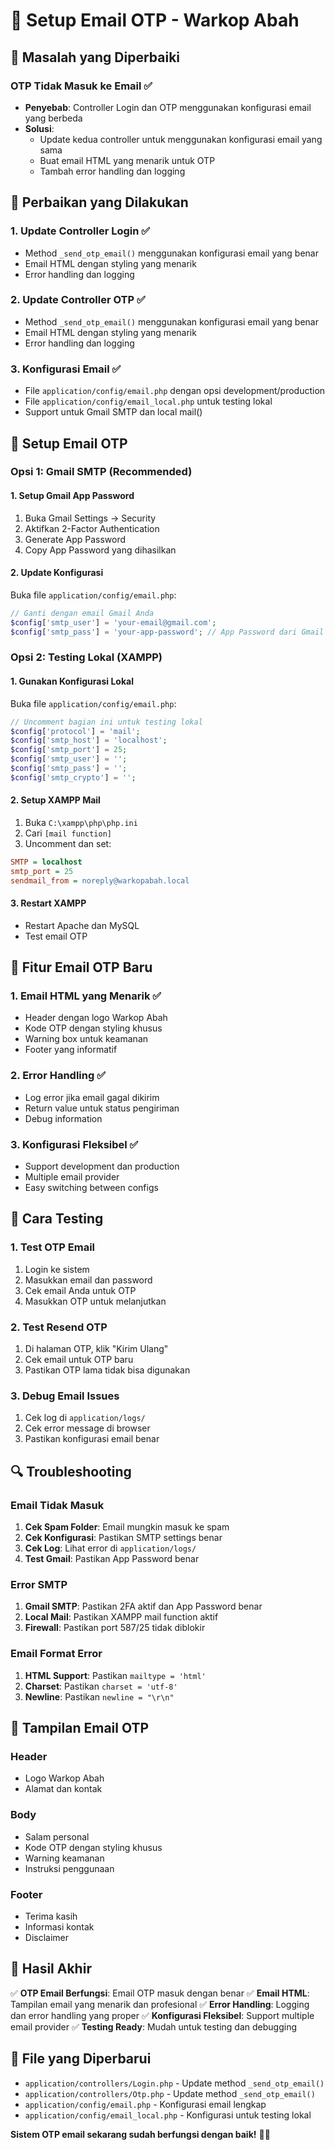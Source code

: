 # 📧 **Setup Email OTP - Warkop Abah**

## 🚨 **Masalah yang Diperbaiki**

### **OTP Tidak Masuk ke Email** ✅
- **Penyebab**: Controller Login dan OTP menggunakan konfigurasi email yang berbeda
- **Solusi**: 
  - Update kedua controller untuk menggunakan konfigurasi email yang sama
  - Buat email HTML yang menarik untuk OTP
  - Tambah error handling dan logging

## 🔧 **Perbaikan yang Dilakukan**

### **1. Update Controller Login** ✅
- Method `_send_otp_email()` menggunakan konfigurasi email yang benar
- Email HTML dengan styling yang menarik
- Error handling dan logging

### **2. Update Controller OTP** ✅
- Method `_send_otp_email()` menggunakan konfigurasi email yang benar
- Email HTML dengan styling yang menarik
- Error handling dan logging

### **3. Konfigurasi Email** ✅
- File `application/config/email.php` dengan opsi development/production
- File `application/config/email_local.php` untuk testing lokal
- Support untuk Gmail SMTP dan local mail()

## 📧 **Setup Email OTP**

### **Opsi 1: Gmail SMTP (Recommended)**

#### **1. Setup Gmail App Password**
1. Buka Gmail Settings → Security
2. Aktifkan 2-Factor Authentication
3. Generate App Password
4. Copy App Password yang dihasilkan

#### **2. Update Konfigurasi**
Buka file `application/config/email.php`:
```php
// Ganti dengan email Gmail Anda
$config['smtp_user'] = 'your-email@gmail.com';
$config['smtp_pass'] = 'your-app-password'; // App Password dari Gmail
```

### **Opsi 2: Testing Lokal (XAMPP)**

#### **1. Gunakan Konfigurasi Lokal**
Buka file `application/config/email.php`:
```php
// Uncomment bagian ini untuk testing lokal
$config['protocol'] = 'mail';
$config['smtp_host'] = 'localhost';
$config['smtp_port'] = 25;
$config['smtp_user'] = '';
$config['smtp_pass'] = '';
$config['smtp_crypto'] = '';
```

#### **2. Setup XAMPP Mail**
1. Buka `C:\xampp\php\php.ini`
2. Cari `[mail function]`
3. Uncomment dan set:
```ini
SMTP = localhost
smtp_port = 25
sendmail_from = noreply@warkopabah.local
```

#### **3. Restart XAMPP**
- Restart Apache dan MySQL
- Test email OTP

## 🎨 **Fitur Email OTP Baru**

### **1. Email HTML yang Menarik** ✅
- Header dengan logo Warkop Abah
- Kode OTP dengan styling khusus
- Warning box untuk keamanan
- Footer yang informatif

### **2. Error Handling** ✅
- Log error jika email gagal dikirim
- Return value untuk status pengiriman
- Debug information

### **3. Konfigurasi Fleksibel** ✅
- Support development dan production
- Multiple email provider
- Easy switching between configs

## 🧪 **Cara Testing**

### **1. Test OTP Email**
1. Login ke sistem
2. Masukkan email dan password
3. Cek email Anda untuk OTP
4. Masukkan OTP untuk melanjutkan

### **2. Test Resend OTP**
1. Di halaman OTP, klik "Kirim Ulang"
2. Cek email untuk OTP baru
3. Pastikan OTP lama tidak bisa digunakan

### **3. Debug Email Issues**
1. Cek log di `application/logs/`
2. Cek error message di browser
3. Pastikan konfigurasi email benar

## 🔍 **Troubleshooting**

### **Email Tidak Masuk**
1. **Cek Spam Folder**: Email mungkin masuk ke spam
2. **Cek Konfigurasi**: Pastikan SMTP settings benar
3. **Cek Log**: Lihat error di `application/logs/`
4. **Test Gmail**: Pastikan App Password benar

### **Error SMTP**
1. **Gmail SMTP**: Pastikan 2FA aktif dan App Password benar
2. **Local Mail**: Pastikan XAMPP mail function aktif
3. **Firewall**: Pastikan port 587/25 tidak diblokir

### **Email Format Error**
1. **HTML Support**: Pastikan `mailtype = 'html'`
2. **Charset**: Pastikan `charset = 'utf-8'`
3. **Newline**: Pastikan `newline = "\r\n"`

## 📱 **Tampilan Email OTP**

### **Header**
- Logo Warkop Abah
- Alamat dan kontak

### **Body**
- Salam personal
- Kode OTP dengan styling khusus
- Warning keamanan
- Instruksi penggunaan

### **Footer**
- Terima kasih
- Informasi kontak
- Disclaimer

## 🚀 **Hasil Akhir**

✅ **OTP Email Berfungsi**: Email OTP masuk dengan benar
✅ **Email HTML**: Tampilan email yang menarik dan profesional
✅ **Error Handling**: Logging dan error handling yang proper
✅ **Konfigurasi Fleksibel**: Support multiple email provider
✅ **Testing Ready**: Mudah untuk testing dan debugging

## 📝 **File yang Diperbarui**

- `application/controllers/Login.php` - Update method `_send_otp_email()`
- `application/controllers/Otp.php` - Update method `_send_otp_email()`
- `application/config/email.php` - Konfigurasi email lengkap
- `application/config/email_local.php` - Konfigurasi untuk testing lokal

**Sistem OTP email sekarang sudah berfungsi dengan baik!** 📧✅

